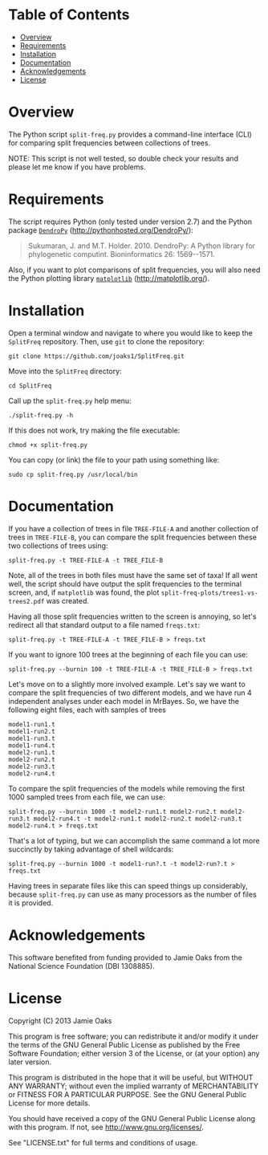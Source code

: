 Table of Contents
=================

 -  [Overview](#overview)
 -  [Requirements](#requirements)
 -  [Installation](#installation)
 -  [Documentation](#documentation)
 -  [Acknowledgements](#acknowledgements)
 -  [License](#license)

Overview
========

The Python script `split-freq.py` provides a command-line interface (CLI) for
comparing split frequencies between collections of trees.

NOTE: This script is not well tested, so double check your results and please
let me know if you have problems.

Requirements
============

The script requires Python (only tested under version 2.7) and the Python
package [`DendroPy`](http://pythonhosted.org/DendroPy/)
(<http://pythonhosted.org/DendroPy/>):

> Sukumaran, J. and M.T. Holder. 2010. DendroPy: A Python library for
> phylogenetic computint. Bioninformatics 26: 1569--1571.

Also, if you want to plot comparisons of split frequencies, you will also need
the Python plotting library [`matplotlib`](http://matplotlib.org/)
(<http://matplotlib.org/>).

Installation
============

Open a terminal window and navigate to where you would like to keep the `SplitFreq`
repository. Then, use `git` to clone the repository:

    git clone https://github.com/joaks1/SplitFreq.git

Move into the `SplitFreq` directory:
    
    cd SplitFreq

Call up the `split-freq.py` help menu:

    ./split-freq.py -h

If this does not work, try making the file executable:

    chmod +x split-freq.py

You can copy (or link) the file to your path using something like:

    sudo cp split-freq.py /usr/local/bin

Documentation
=============

If you have a collection of trees in file `TREE-FILE-A` and another collection
of trees in `TREE-FILE-B`, you can compare the split frequencies between these
two collections of trees using:

    split-freq.py -t TREE-FILE-A -t TREE_FILE-B

Note, all of the trees in both files must have the same set of taxa! If all
went well, the script should have output the split frequencies to the terminal
screen, and, if `matplotlib` was found, the plot
`split-freq-plots/trees1-vs-trees2.pdf` was created.

Having all those split frequencies written to the screen is annoying, so let's
redirect all that standard output to a file named `freqs.txt`:

    split-freq.py -t TREE-FILE-A -t TREE_FILE-B > freqs.txt

If you want to ignore 100 trees at the beginning of each file you can use:

    split-freq.py --burnin 100 -t TREE-FILE-A -t TREE_FILE-B > freqs.txt

Let's move on to a slightly more involved example. Let's say we want to compare
the split frequencies of two different models, and we have run 4 independent
analyses under each model in MrBayes. So, we have the following eight files,
each with samples of trees

    model1-run1.t
    model1-run2.t
    model1-run3.t
    model1-run4.t
    model2-run1.t
    model2-run2.t
    model2-run3.t
    model2-run4.t

To compare the split frequencies of the models while removing the first 1000
sampled trees from each file, we can use:

    split-freq.py --burnin 1000 -t model2-run1.t model2-run2.t model2-run3.t model2-run4.t -t model2-run1.t model2-run2.t model2-run3.t model2-run4.t > freqs.txt

That's a lot of typing, but we can accomplish the same command a lot more
succinctly by taking advantage of shell wildcards:

    split-freq.py --burnin 1000 -t model1-run?.t -t model2-run?.t > freqs.txt

Having trees in separate files like this can speed things up considerably,
because `split-freq.py` can use as many processors as the number of files it is
provided.

Acknowledgements
================

This software benefited from funding provided to Jamie Oaks from the National
Science Foundation (DBI 1308885).

License
=======

Copyright (C) 2013 Jamie Oaks

This program is free software; you can redistribute it and/or modify
it under the terms of the GNU General Public License as published by
the Free Software Foundation; either version 3 of the License, or
(at your option) any later version.

This program is distributed in the hope that it will be useful,
but WITHOUT ANY WARRANTY; without even the implied warranty of
MERCHANTABILITY or FITNESS FOR A PARTICULAR PURPOSE.  See the
GNU General Public License for more details.

You should have received a copy of the GNU General Public License along
with this program. If not, see <http://www.gnu.org/licenses/>.

See "LICENSE.txt" for full terms and conditions of usage.

